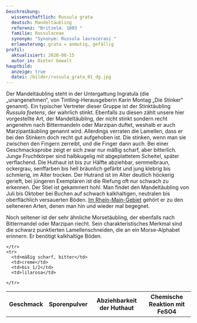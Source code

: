 ```yaml
---
beschreibung:
  wissenschaftlich: Russula grata
  deutsch: Mandeltäubling
  referenz: "Britzelm. 1893 "
  familie: Russulaceae
  synonym: "Synonym: Russula laurocerasi "
  erlaeuterung: grata = anmutig, gefällig
profil:
  aktualisiert: 2020-08-15
  autor_in: Dieter Gewalt
hauptbild:
  anzeige: true
  datei: /bilder/russula_grata_01_dg.jpg
---
```

Der Mandeltäubling steht in der Untergattung Ingratula (die „unangenehmen“, von Tintling-Herausgeberin Karin Montag „Die Stinker“ genannt). Ein typischer Vertreter dieser Gruppe ist der Stinktäubling *Russula foetens*, der wahrlich stinkt. Ebenfalls zu diesen zählt unsere hier vorgestellte Art, der Mandeltäubling, der nicht stinkt sondern recht angenehm nach Bittermandeln oder Marzipan duftet, weshalb er auch Marzipantäubling genannt wird. Allerdings verraten die Lamellen, dass er bei den Stinkern doch recht gut aufgehoben ist. Die stinken, wenn man sie zwischen den Fingern zerreibt, und die Finger dann auch. Bei einer Geschmacksprobe zeigt er sich zwar nur mäßig scharf, aber bitterlich. Junge Fruchtkörper sind halbkugelig mit abgeplattetem Scheitel, später verflachend. Die Huthaut ist bis zur Hälfte abziehbar, semmelbraun, ockergrau, senffarben bis hell bräunlich gefärbt und jung klebrig bis schmierig, im Alter trocken. Der Hutrand ist im Alter deutlich höckerig gerieft, bei jüngeren Exemplaren ist die Riefung oft nur schwach zu erkennen. Der Stiel ist gekammert hohl. Man findet den Mandeltäubling von Juli bis Oktober bei Buchen auf schwach kalkhaltigen, neutralen bis oberflächlich versauerten Böden. [Im Rhein-Main-Gebiet](https://hessen.pilze-deutschland.de/organismen/russula-grata-britzelm-1893-1) gehört er zu den selteneren Arten, denen man hin und wieder mal begegnet.

Noch seltener ist der sehr ähnliche Morsetäubling, der ebenfalls nach Bittermandel oder Marzipan riecht. Sein charakteristisches Merkmal sind die schwarz punktierten Lamellenschneiden, die an ein Morse-Alphabet erinnern. Er benötigt kalkhaltige Böden.

<div class="table-responsive">
  <table class="table taeubling">
    <tr>
      <th rowspan="2">Geschmack</th>
      <th rowspan="2">Sporenpulver</th>
      <th rowspan="2">Abziehbarkeit der Huthaut</th>
      <th colspan="3" class="text-center">Chemische Reaktion mit FeSO4</th>
    </tr>
    <tr>
      
      
    </tr>
    <tr>
      <td>mäßig scharf, bitter</td>
      <td>creme</td>
      <td>bis 1/2</td>
      <td>lilarosa</td>
       
    </tr>
  </table>
</div>